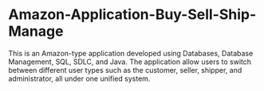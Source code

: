 # Amazon-Application-Buy-Sell-Ship-Manage
This is an Amazon-type application developed using Databases, Database Management, SQL, SDLC, and Java. The application allow users to switch between different user types such as the customer, seller, shipper, and administrator, all under one unified system.
